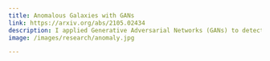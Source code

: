 ```yaml
---
title: Anomalous Galaxies with GANs
link: https://arxiv.org/abs/2105.02434
description: I applied Generative Adversarial Networks (GANs) to detect anomalous images in the Hyper-Suprime Cam survey. We came up with a novel method for anomaly characterization, we found galaxy mergers, tidal features, extreme star-formers, and even some unexplainable objects. Read about it <a href="https://arxiv.org/abs/2105.02434">here</a>, and find more <a href="https://weirdgalaxi.es">https://weirdgalaxi.es</a> yourself!
image: /images/research/anomaly.jpg

---
```

